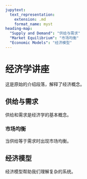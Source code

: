 ```yaml
---
jupytext:
  text_representation:
    extension: .md
    format_name: myst
heading-map:
  "Supply and Demand": "供给与需求"
  "Market Equilibrium": "市场均衡"
  "Economic Models": "经济模型"
---
```


# 经济学讲座

这是原始的介绍段落，解释了经济概念。

## 供给与需求

供给和需求是经济学的基本概念。

### 市场均衡

当供给等于需求时出现市场均衡。

## 经济模型

经济模型帮助我们理解复杂的系统。
